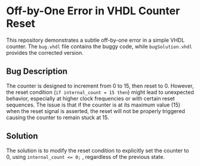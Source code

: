 # Off-by-One Error in VHDL Counter Reset

This repository demonstrates a subtle off-by-one error in a simple VHDL counter. The `bug.vhdl` file contains the buggy code, while `bugSolution.vhdl` provides the corrected version.

## Bug Description

The counter is designed to increment from 0 to 15, then reset to 0. However, the reset condition (`if internal_count = 15 then`) might lead to unexpected behavior, especially at higher clock frequencies or with certain reset sequences. The issue is that if the counter is at its maximum value (15) when the reset signal is asserted, the reset will not be properly triggered causing the counter to remain stuck at 15. 

## Solution

The solution is to modify the reset condition to explicitly set the counter to 0, using `internal_count <= 0;` , regardless of the previous state.